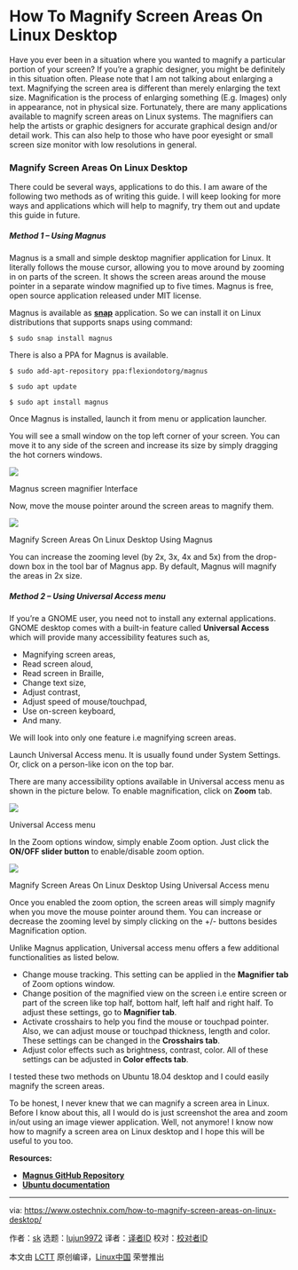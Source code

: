 [#]: collector: (lujun9972)
[#]: translator: ( )
[#]: reviewer: ( )
[#]: publisher: ( )
[#]: url: ( )
[#]: subject: (How To Magnify Screen Areas On Linux Desktop)
[#]: via: (https://www.ostechnix.com/how-to-magnify-screen-areas-on-linux-desktop/)
[#]: author: (sk https://www.ostechnix.com/author/sk/)

How To Magnify Screen Areas On Linux Desktop
======

Have you ever been in a situation where you wanted to magnify a particular portion of your screen? If you’re a graphic designer, you might be definitely in this situation often. Please note that I am not talking about enlarging a text. Magnifying the screen area is different than merely enlarging the text size. Magnification is the process of enlarging something (E.g. Images) only in appearance, not in physical size. Fortunately, there are many applications available to magnify screen areas on Linux systems. The magnifiers can help the artists or graphic designers for accurate graphical design and/or detail work. This can also help to those who have poor eyesight or small screen size monitor with low resolutions in general.

### Magnify Screen Areas On Linux Desktop

There could be several ways, applications to do this. I am aware of the following two methods as of writing this guide. I will keep looking for more ways and applications which will help to magnify, try them out and update this guide in future.

##### Method 1 – Using Magnus

Magnus is a small and simple desktop magnifier application for Linux. It literally follows the mouse cursor, allowing you to move around by zooming in on parts of the screen. It shows the screen areas around the mouse pointer in a separate window magnified up to five times. Magnus is free, open source application released under MIT license.

Magnus is available as [**snap**][1] application. So we can install it on Linux distributions that supports snaps using command:

```
$ sudo snap install magnus
```

There is also a PPA for Magnus is available.

```
$ sudo add-apt-repository ppa:flexiondotorg/magnus

$ sudo apt update

$ sudo apt install magnus
```

Once Magnus is installed, launch it from menu or application launcher.

You will see a small window on the top left corner of your screen. You can move it to any side of the screen and increase its size by simply dragging the hot corners windows.

![][3]

Magnus screen magnifier Interface

Now, move the mouse pointer around the screen areas to magnify them.

![][4]

Magnify Screen Areas On Linux Desktop Using Magnus

You can increase the zooming level (by 2x, 3x, 4x and 5x) from the drop-down box in the tool bar of Magnus app. By default, Magnus will magnify the areas in 2x size.

##### Method 2 – Using Universal Access menu

If you’re a GNOME user, you need not to install any external applications. GNOME desktop comes with a built-in feature called **Universal Access** which will provide many accessibility features such as,

  * Magnifying screen areas,
  * Read screen aloud,
  * Read screen in Braille,
  * Change text size,
  * Adjust contrast,
  * Adjust speed of mouse/touchpad,
  * Use on-screen keyboard,
  * And many.



We will look into only one feature i.e magnifying screen areas.

Launch Universal Access menu. It is usually found under System Settings. Or, click on a person-like icon on the top bar.

There are many accessibility options available in Universal access menu as shown in the picture below. To enable magnification, click on **Zoom** tab.

![][5]

Universal Access menu

In the Zoom options window, simply enable Zoom option. Just click the **ON/OFF slider button** to enable/disable zoom option.

![][6]

Magnify Screen Areas On Linux Desktop Using Universal Access menu

Once you enabled the zoom option, the screen areas will simply magnify when you move the mouse pointer around them. You can increase or decrease the zooming level by simply clicking on the +/- buttons besides Magnification option.

Unlike Magnus application, Universal access menu offers a few additional functionalities as listed below.

  * Change mouse tracking. This setting can be applied in the **Magnifier tab** of Zoom options window.
  * Change position of the magnified view on the screen i.e entire screen or part of the screen like top half, bottom half, left half and right half. To adjust these settings, go to **Magnifier tab**.
  * Activate crosshairs to help you find the mouse or touchpad pointer. Also, we can adjust mouse or touchpad thickness, length and color. These settings can be changed in the **Crosshairs tab**.
  * Adjust color effects such as brightness, contrast, color. All of these settings can be adjusted in **Color effects tab**.



I tested these two methods on Ubuntu 18.04 desktop and I could easily magnify the screen areas.

To be honest, I never knew that we can magnify a screen area in Linux. Before I know about this, all I would do is just screenshot the area and zoom in/out using an image viewer application. Well, not anymore! I know now how to magnify a screen area on Linux desktop and I hope this will be useful to you too.

**Resources:**

  * [**Magnus GitHub Repository**][7]
  * [**Ubuntu documentation**][8]



--------------------------------------------------------------------------------

via: https://www.ostechnix.com/how-to-magnify-screen-areas-on-linux-desktop/

作者：[sk][a]
选题：[lujun9972][b]
译者：[译者ID](https://github.com/译者ID)
校对：[校对者ID](https://github.com/校对者ID)

本文由 [LCTT](https://github.com/LCTT/TranslateProject) 原创编译，[Linux中国](https://linux.cn/) 荣誉推出

[a]: https://www.ostechnix.com/author/sk/
[b]: https://github.com/lujun9972
[1]: https://www.ostechnix.com/introduction-ubuntus-snap-packages/
[3]: https://www.ostechnix.com/wp-content/uploads/2019/07/Magnus-launch.png
[4]: https://www.ostechnix.com/wp-content/uploads/2019/07/Magnify-Screen-Areas-On-Linux-Desktop-Using-Magnus.gif
[5]: https://www.ostechnix.com/wp-content/uploads/2019/07/Universal-Access-menu.png
[6]: https://www.ostechnix.com/wp-content/uploads/2019/07/Magnify-Screen-Areas-On-Linux-Desktop-Using-Universal-Access-menu.png
[7]: https://github.com/stuartlangridge/magnus
[8]: https://help.ubuntu.com/stable/ubuntu-help/a11y-mag.html.en
